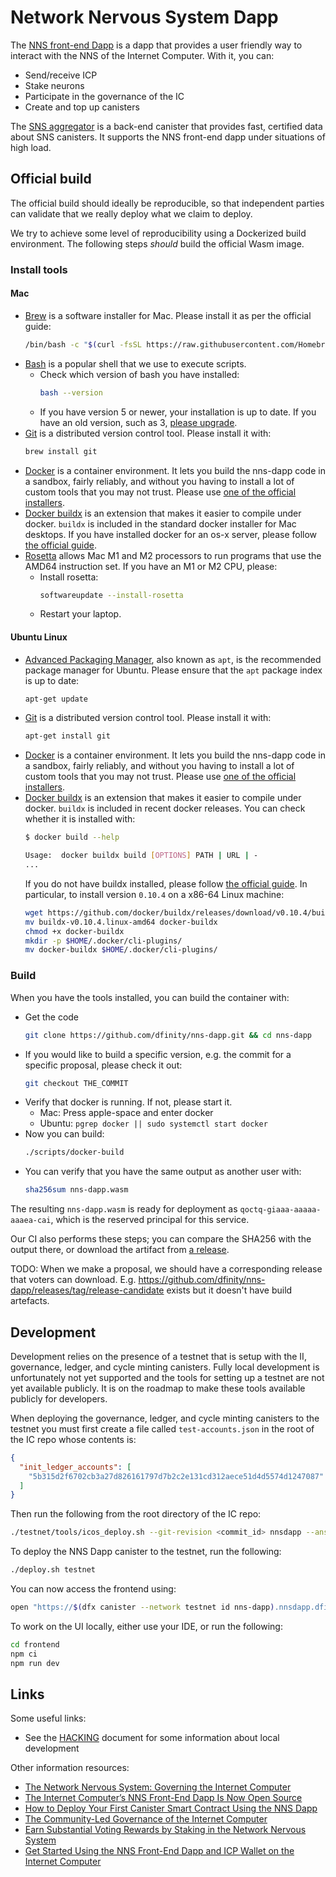 # Network Nervous System Dapp

The [NNS front-end Dapp](https://nns.internetcomputer.org/) is a dapp that provides a user friendly way to interact with the NNS of the Internet Computer. With it, you can:

- Send/receive ICP
- Stake neurons
- Participate in the governance of the IC
- Create and top up canisters

The [SNS aggregator](https://3r4gx-wqaaa-aaaaq-aaaia-cai.ic0.app/) is a back-end canister that provides fast, certified data about SNS canisters.  It supports the NNS front-end dapp
under situations of high load.

## Official build

The official build should ideally be reproducible, so that independent parties
can validate that we really deploy what we claim to deploy.

We try to achieve some level of reproducibility using a Dockerized build
environment. The following steps _should_ build the official Wasm image.

### Install tools
#### Mac
* [Brew](https://brew.sh/) is a software installer for Mac.  Please install it as per the official guide:
  ```sh
  /bin/bash -c "$(curl -fsSL https://raw.githubusercontent.com/Homebrew/install/HEAD/install.sh)"
  ```
* [Bash](https://www.gnu.org/software/bash/) is a popular shell that we use to execute scripts.
  * Check which version of bash you have installed:
    ```sh
    bash --version
    ```
  * If you have version 5 or newer, your installation is up to date.  If you have an old version, such as 3, [please upgrade](https://itnext.io/upgrading-bash-on-macos-7138bd1066ba).
* [Git](https://git-scm.com/) is a distributed version control tool.  Please install it with:
  ```sh
  brew install git
  ```
* [Docker](https://www.docker.com/) is a container environment.  It lets you build the nns-dapp code in a sandbox, fairly reliably, and without you having to install a lot of custom tools that you may not trust.  Please use [one of the official installers](https://docs.docker.com/get-docker/).
* [Docker buildx](https://github.com/docker/buildx) is an extension that makes it easier to compile under docker.  `buildx` is included in the standard docker installer for Mac desktops.  If you have installed docker for an os-x server, please follow [the official guide](https://docs.docker.com/build/install-buildx/).
* [Rosetta]() allows Mac M1 and M2 processors to run programs that use the AMD64 instruction set.  If you have an M1 or M2 CPU, please:
  * Install rosetta:
    ```sh
    softwareupdate --install-rosetta
    ```
  * Restart your laptop.

#### Ubuntu Linux
* [Advanced Packaging Manager](https://ubuntu.com/server/docs/package-management), also known as `apt`, is the recommended package manager for Ubuntu.  Please ensure that the `apt` package index is up to date:
  ```sh
  apt-get update
  ```
* [Git](https://git-scm.com/) is a distributed version control tool.  Please install it with:
  ```sh
  apt-get install git
  ```
* [Docker](https://www.docker.com/) is a container environment.  It lets you build the nns-dapp code in a sandbox, fairly reliably, and without you having to install a lot of custom tools that you may not trust.  Please use [one of the official installers](https://docs.docker.com/get-docker/).
* [Docker buildx](https://github.com/docker/buildx) is an extension that makes it easier to compile under docker.  `buildx` is included in recent docker releases.  You can check whether it is installed with:
  ```sh
  $ docker build --help

  Usage:  docker buildx build [OPTIONS] PATH | URL | -
  ...
  ```
  If you do not have buildx installed, please follow [the official guide](https://docs.docker.com/build/install-buildx/).  In particular, to install version `0.10.4` on a x86-64 Linux machine:
  ```sh
  wget https://github.com/docker/buildx/releases/download/v0.10.4/buildx-v0.10.4.linux-amd64
  mv buildx-v0.10.4.linux-amd64 docker-buildx
  chmod +x docker-buildx
  mkdir -p $HOME/.docker/cli-plugins/
  mv docker-buildx $HOME/.docker/cli-plugins/
  ```

### Build
When you have the tools installed, you can build the container with:

* Get the code
  ```sh
  git clone https://github.com/dfinity/nns-dapp.git && cd nns-dapp
  ```
* If you would like to build a specific version, e.g. the commit for a specific proposal, please check it out:
  ```sh
  git checkout THE_COMMIT
  ```
* Verify that docker is running.  If not, please start it.
  * Mac: Press apple-space and enter docker
  * Ubuntu: `pgrep docker || sudo systemctl start docker`
* Now you can build:
  ```sh
  ./scripts/docker-build
  ```
* You can verify that you have the same output as another user with:
  ```sh
  sha256sum nns-dapp.wasm
  ```

The resulting `nns-dapp.wasm` is ready for deployment as
`qoctq-giaaa-aaaaa-aaaea-cai`, which is the reserved principal for this service.

Our CI also performs these steps; you can compare the SHA256 with the output there, or download the artifact from [a release](https://github.com/dfinity/nns-dapp/releases?q=proposal&expanded=true).

TODO: When we make a proposal, we should have a corresponding release that voters can download.  E.g. https://github.com/dfinity/nns-dapp/releases/tag/release-candidate exists but it doesn't have build artefacts.

## Development

Development relies on the presence of a testnet that is setup with the II, governance, ledger, and cycle minting canisters. Fully local development is unfortunately not yet supported and the tools for setting up a testnet are not yet available publicly. It is on the roadmap to make these tools available publicly for developers.

When deploying the governance, ledger, and cycle minting canisters to the testnet you must first create a file called `test-accounts.json` in the root of the IC repo whose contents is:

```json
{
  "init_ledger_accounts": [
    "5b315d2f6702cb3a27d826161797d7b2c2e131cd312aece51d4d5574d1247087"
  ]
}
```

Then run the following from the root directory of the IC repo:

```sh
./testnet/tools/icos_deploy.sh --git-revision <commit_id> nnsdapp --ansible-args "-e @$PWD/test-accounts.json"
```

To deploy the NNS Dapp canister to the testnet, run the following:

```sh
./deploy.sh testnet
```

You can now access the frontend using:

```sh
open "https://$(dfx canister --network testnet id nns-dapp).nnsdapp.dfinity.network"
```

To work on the UI locally, either use your IDE, or run the following:

```sh
cd frontend
npm ci
npm run dev
```

## Links

Some useful links:

- See the [HACKING](/HACKING.md) document for some information about local development

Other information resources:

- [The Network Nervous System: Governing the Internet Computer](https://medium.com/dfinity/the-network-nervous-system-governing-the-internet-computer-1d176605d66a)
- [The Internet Computer’s NNS Front-End Dapp Is Now Open Source](https://medium.com/dfinity/the-internet-computers-nns-front-end-dapp-is-now-open-source-3925edc21c49)
- [How to Deploy Your First Canister Smart Contract Using the NNS Dapp](https://medium.com/dfinity/how-to-deploy-your-first-canister-using-the-nns-dapp-c8b75e01a05b)
- [The Community-Led Governance of the Internet Computer](https://medium.com/dfinity/the-community-led-governance-of-the-internet-computer-b863cd2975ba)
- [Earn Substantial Voting Rewards by Staking in the Network Nervous System](https://medium.com/dfinity/earn-substantial-voting-rewards-by-staking-in-the-network-nervous-system-7eb5cf988182)
- [Get Started Using the NNS Front-End Dapp and ICP Wallet on the Internet Computer](https://medium.com/dfinity/getting-started-on-the-internet-computers-network-nervous-system-app-wallet-61ecf111ea11)
